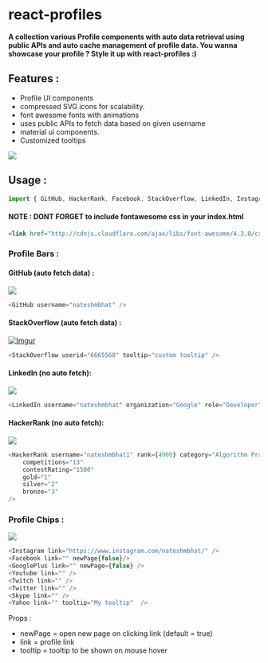 # react-profiles

**A collection various Profile components with auto data retrieval using public APIs and auto cache management of profile data. You wanna showcase your profile ? Style it up with react-profiles :)**


## Features : 
+ Profile UI components
+ compressed SVG icons for scalability.
+ font awesome fonts with animations 
+ uses public APIs to fetch data based on given username
+ material ui components.
+ Customized tooltips


[![](https://i.imgur.com/Y6zaXQp.gif)](#)


## Usage : 

```js
import { GitHub, HackerRank, Facebook, StackOverflow, LinkedIn, Instagram, GooglePlus, Youtube, Yahoo, Twitch, Twitter, Skype } from 'react-profiles';

```

#### **NOTE : DONT FORGET to include fontawesome css in your index.html**
```html
<link href="http://cdnjs.cloudflare.com/ajax/libs/font-awesome/4.3.0/css/font-awesome.css" rel="stylesheet"  type='text/css'>
```




### Profile Bars : 



#### GitHub (auto fetch data) : 
[![](https://i.imgur.com/6Rmbhqe.png)](#)

```js
<GitHub username="nateshmbhat" />
```


#### StackOverflow (auto fetch data) : 
[![Imgur](https://imgur.com/LB4rfpI.png)](#)

```js
<StackOverflow userid="6665568" tooltip="custom tooltip" />
```


#### LinkedIn (no auto fetch): 

[![](https://i.imgur.com/AypR95e.png)](#)
```js
<LinkedIn username="nateshmbhat" organization="Google" role="Developer" />
```


#### HackerRank (no auto fetch): 

[![](https://i.imgur.com/AKEDXii.png)](#)
```js
<HackerRank username="nateshmbhat1" rank={4900} category="Algorithm Practice"
    competitions="13"
    contestRating="1500"
    gold="1"
    silver="2"
    bronze="3"
/>
```




### Profile Chips : 

[![](https://imgur.com/XZ2S0JX.png)](#)

```js
<Instagram link="https://www.instagram.com/nateshmbhat/" />
<Facebook link="" newPage{false}/>
<GooglePlus link="" newPage={false} />
<Youtube link="" />
<Twitch link="" />
<Twitter link="" />
<Skype link="" />
<Yahoo link="" tooltip="My tooltip"  />
```



Props :
 
+ newPage = open new page on clicking link (default = true)
+ link = profile link
+ tooltip = tooltip to be shown on mouse hover
